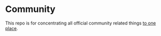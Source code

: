# Community
This repo is for concentrating all official community related things [to one place](https://ai-tournaments.github.io/Community/).
